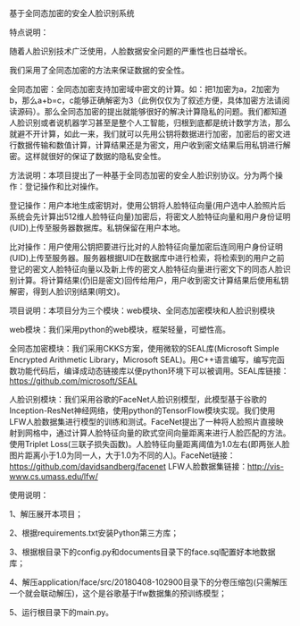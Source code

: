 基于全同态加密的安全人脸识别系统

特点说明：

随着人脸识别技术广泛使用，人脸数据安全问题的严重性也日益增长。

我们采用了全同态加密的方法来保证数据的安全性。

全同态加密：全同态加密支持加密域中密文的计算。如：把1加密为a，2加密为b，那么a+b=c，c能够正确解密为3（此例仅仅为了叙述方便，具体加密方法请阅读源码）。那么全同态加密的提出就能够很好的解决计算隐私的问题。我们都知道人脸识别或者说机器学习甚至是整个人工智能，归根到底都是统计数学方法，那么就避不开计算，如此一来，我们就可以先用公钥将数据进行加密，加密后的密文进行数据传输和数值计算，计算结果还是为密文，用户收到密文结果后用私钥进行解密。这样就很好的保证了数据的隐私安全性。

方法说明：本项目提出了一种基于全同态加密的安全人脸识别协议。分为两个操作：登记操作和比对操作。

登记操作：用户本地生成密钥对，使用公钥将人脸特征向量(用户选中人脸照片后系统会先计算出512维人脸特征向量)加密后，将密文人脸特征向量和用户身份证明(UID)上传至服务器数据库。私钥保留在用户本地。

比对操作：用户使用公钥把要进行比对的人脸特征向量加密后连同用户身份证明(UID)上传至服务器。服务器根据UID在数据库中进行检索，将检索到的用户之前登记的密文人脸特征向量以及新上传的密文人脸特征向量进行密文下的同态人脸识别计算。将计算结果(仍旧是密文)回传给用户，用户收到密文计算结果后使用私钥解密，得到人脸识别结果(明文)。

项目说明：本项目分为三个模块：web模块、全同态加密模块和人脸识别模块

web模块：我们采用python的web模块，框架轻量，可塑性高。

全同态加密模块：我们采用CKKS方案，使用微软的SEAL库(Microsoft Simple Encrypted Arithmetic Library，Microsoft SEAL)。用C++语言编写，编写完函数功能代码后，编译成动态链接库以便python环境下可以被调用。SEAL库链接：https://github.com/microsoft/SEAL

人脸识别模块：我们采用谷歌的FaceNet人脸识别模型，此模型基于谷歌的Inception-ResNet神经网络，使用python的TensorFlow模块实现。我们使用LFW人脸数据集进行模型的训练和测试。FaceNet提出了一种将人脸照片直接映射到网格中，通过计算人脸特征向量的欧式空间向量距离来进行人脸匹配的方法。使用Triplet Loss(三联子损失函数)。人脸特征向量距离阈值为1.0左右(即两张人脸图片距离小于1.0为同一人，大于1.0为不同的人)。FaceNet链接：https://github.com/davidsandberg/facenet     LFW人脸数据集链接：http://vis-www.cs.umass.edu/lfw/

使用说明：

1、解压展开本项目；

2、根据requirements.txt安装Python第三方库；

3、根据根目录下的config.py和documents目录下的face.sql配置好本地数据库；

4、解压application/face/src/20180408-102900目录下的分卷压缩包(只需解压一个就会联动解压)，这个是谷歌基于lfw数据集的预训练模型；

5、运行根目录下的main.py。

